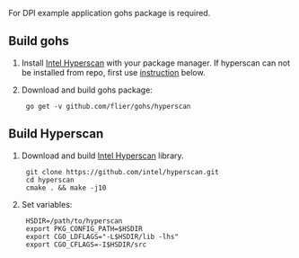 For DPI example application gohs package is required.

## Build gohs
1. Install [Intel Hyperscan](https://github.com/intel/hyperscan.git) with your package manager.
If hyperscan can not be installed from repo, first use [instruction](#Build-Hyperscan) below.

2. Download and build gohs package:

        go get -v github.com/flier/gohs/hyperscan


## Build Hyperscan

1. Download and build [Intel Hyperscan](https://github.com/intel/hyperscan.git) library.

        git clone https://github.com/intel/hyperscan.git
        cd hyperscan
        cmake . && make -j10

2. Set variables:

        HSDIR=/path/to/hyperscan
        export PKG_CONFIG_PATH=$HSDIR
        export CGO_LDFLAGS="-L$HSDIR/lib -lhs"
        export CGO_CFLAGS=-I$HSDIR/src

